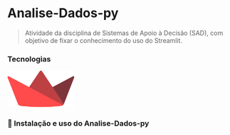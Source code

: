 # Analise-Dados-py

<!-- <img src="" alt="Captura de tela do projeto"> -->

> Atividade da disciplina de Sistemas de Apoio à Decisão (SAD), com objetivo de fixar o conhecimento do uso do Streamlit.

### Tecnologias
<a href="https://streamlit.io/">
    <img src="img/streamlit-seeklogo.svg" alt="logo streamlit" width="150px" title="Streamlit">
</a>

### 🚀 Instalação e uso do Analise-Dados-py
